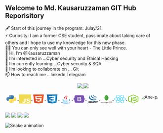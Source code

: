 
## Welcome to Md. Kausaruzzaman GIT Hub Reporisitory <br>

🖋 Start of this journey in the program: Julay/21.<br>
⚡ Curiosity: I am a former CSE student, passionate about taking care of others and I hope to use my knowledge for this new phase.<br>
👨‍⚕️ You can only see well with your heart - The Little Prince.<br>
👋 Hi, I’m @Kausaruzzaman <br>
👀 I’m interested in ...Cyber security and Ethical Hacking <br>
🌱 I’m currently learning ...Cyber security & SQA <br>
💞️ I’m looking to collaborate on ... Git <br>
📫 How to reach me ...linkedn,Telegram <br>

<div align="center">
  <a href="https://github.com/kausar3033">
  <img height="180em" src="https://github-readme-stats.vercel.app/api?username=ThatianeDeboleto&show_icons=true&theme=gotham&include_all_commits=true&count_private=true"/>
  <img height="180em" src="https://github-readme-stats.vercel.app/api/top-langs/?username=ThatianeDeboleto&layout=compact&langs_count=7&theme=gotham"/>
</div>
<div style="display: inline_block"><br>
  <img align="center" alt="Ane-Python" height="30" width="40" src="https://raw.githubusercontent.com/devicons/devicon/master/icons/python/python-original.svg">
  <img align="center" alt="Ane-Js" height="30" width="40" src="https://raw.githubusercontent.com/devicons/devicon/master/icons/javascript/javascript-plain.svg">
  <img align="center" alt="Ane-HTML" height="30" width="40" src="https://raw.githubusercontent.com/devicons/devicon/master/icons/html5/html5-original.svg">
  <img align="center" alt="Ane-CSS" height="30" width="40" src="https://raw.githubusercontent.com/devicons/devicon/master/icons/css3/css3-original.svg">
  <img align="center" alt="Ane-Java" height="30" width="40" src="https://raw.githubusercontent.com/devicons/devicon/master/icons/java/java-original.svg">
    <img align="center" alt="Ane-bootstrap" height="30" width="40" src="https://raw.githubusercontent.com/devicons/devicon/d00d0969292a6569d45b06d3f350f463a0107b0d/icons/bootstrap/bootstrap-plain.svg">
  <img align="center" alt="Ane-jQUERY" height="30" width="40" src="https://raw.githubusercontent.com/devicons/devicon/ac557d6ff33ff370a5db99f97aeab35ea5c67fbd/icons/jquery/jquery-original-wordmark.svg">
  <img align="center" alt="Ane-MongoDb" height="30" width="40" src="https://raw.githubusercontent.com/devicons/devicon/c5378d6c2510ffa0b3e4475af95618a8048d6cf1/icons/mongodb/mongodb-original-wordmark.svg">
  <img align="center" alt="Ane-React" height="30" width="40" src="https://raw.githubusercontent.com/devicons/devicon/c5378d6c2510ffa0b3e4475af95618a8048d6cf1/icons/react/react-original.svg">
   <img align="center" alt="Ane-NodeJs" height="30" width="40" src="https://raw.githubusercontent.com/devicons/devicon/d00d0969292a6569d45b06d3f350f463a0107b0d/icons/nodejs/nodejs-original.svg">
  <img align="right" alt="Ane-pic" height="100" style="border-radius:45px;" src="https://i.pinimg.com/originals/ff/c5/09/ffc509c88000bf13a9e76135371a21f7.gif">
  
</div>
  
  ##
 
<div> 
   

  <a href="https://twitter.com/kausar3033" target="_blank"><img src="https://img.shields.io/twitter/url?label=Twitter&style=social&url=https%3A%2F%2Ftwitter.com" target="_blank"></a>
  <a href = "mailto:kausaruzzaman.cse@gmail.com"><img src="https://img.shields.io/badge/-Gmail-%23333?style=for-the-badge&logo=gmail&logoColor=white" target="_blank"></a>
  <a href="https://bd.linkedin.com/in/md-kausaruzzaman-70bb6417a" target="_blank"><img src="https://img.shields.io/badge/-LinkedIn-%230077B5?style=for-the-badge&logo=linkedin&logoColor=white" target="_blank"></a> 
  <a href="https://kausaruzzaman.com" target="_blank"><img src="https://img.shields.io/badge/-Portfolio-%23E4405F?style=for-the-badge&logo=portfolio&logoColor=white" target="_blank"></a>
   
 
  ![Snake animation](https://github.com/ThatianeDeboleto/ThatianeDeboleto/blob/output/github-contribution-grid-snake.svg)
  
</div>
